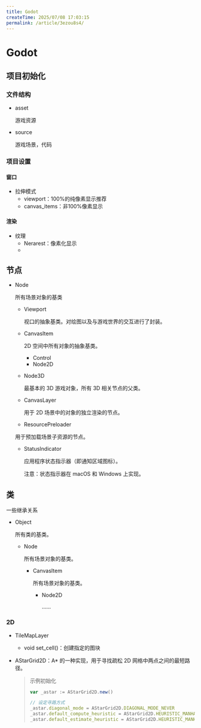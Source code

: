 ```yaml
---
title: Godot
createTime: 2025/07/08 17:03:15
permalink: /article/3ezou8s4/
---
```

# Godot

## 项目初始化

### 文件结构

- asset

  游戏资源

- source

  游戏场景，代码

### 项目设置

#### 窗口

- 拉伸模式
  - viewport：100%的纯像素显示推荐
  - canvas_items：非100%像素显示

#### 渲染

- 纹理
  - Nerarest：像素化显示
  - 

## 节点

- Node

  所有场景对象的基类

  - Viewport

    视口的抽象基类。对绘图以及与游戏世界的交互进行了封装。

  - CanvasItem

    2D 空间中所有对象的抽象基类。

    - Control
    - Node2D

  - Node3D

    最基本的 3D 游戏对象，所有 3D 相关节点的父类。

  - CanvasLayer

    用于 2D 场景中的对象的独立渲染的节点。

  -  ResourcePreloader

    用于预加载场景子资源的节点。

  - StatusIndicator

    应用程序状态指示器（即通知区域图标）。

    注意：状态指示器在 macOS 和 Windows 上实现。

## 类

一些继承关系

- Object

  所有类的基类。

  - Node

    所有场景对象的基类。

    - CanvasItem

      所有场景对象的基类。

      - Node2D

        ......

### 2D

- TileMapLayer

  - void set_cell()：创建指定的图块

- AStarGrid2D：A* 的一种实现，用于寻找疏松 2D 网格中两点之间的最短路径。

  > 示例初始化
  >
  > ```javascript
  > var _astar := AStarGrid2D.new()
  > 
  > // 设定寻路方式
  > _astar.diagonal_mode = AStarGrid2D.DIAGONAL_MODE_NEVER
  > _astar.default_compute_heuristic = AStarGrid2D.HEURISTIC_MANHATTAN
  > _astar.default_estimate_heuristic = AStarGrid2D.HEURISTIC_MANHATTAN
  > ```